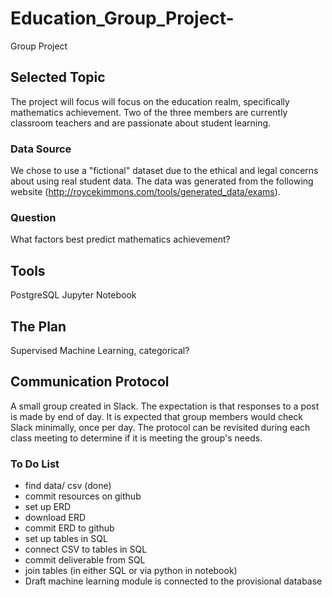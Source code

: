# Education_Group_Project-
Group Project

## Selected Topic
The project will focus will focus on the education realm, specifically mathematics achievement. Two of the three members are currently classroom teachers and are passionate about student learning. 

### Data Source 
We chose to use a "fictional" dataset due to the ethical and legal concerns about using real student data. The data was generated from the following website (http://roycekimmons.com/tools/generated_data/exams). 

### Question
What factors best predict mathematics achievement?

## Tools
PostgreSQL
Jupyter Notebook

## The Plan
Supervised Machine Learning, categorical?

## Communication Protocol
A small group created in Slack. The expectation is that responses to a post is made by end of day. It is expected that group members would check Slack minimally, once per day. The protocol can be revisited during each class meeting to determine if it is meeting the group's needs.

### To Do List
* find data/ csv (done)
* commit resources on github
* set up ERD
* download ERD
* commit ERD to github
* set up tables in SQL
* connect CSV to tables in SQL
* commit deliverable from SQL
* join tables (in either SQL or via python in notebook)
* Draft machine learning module is connected to the provisional database


